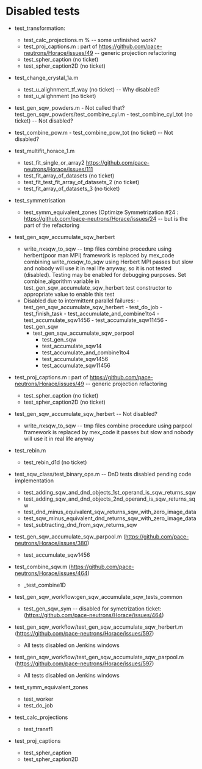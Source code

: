 # Disabled tests
- test_transformation:
    - test_calc_projections.m % -- some unfinished work?
    - test_proj_captions.m  : part of https://github.com/pace-neutrons/Horace/issues/49 --    generic projection refactoring
    - test_spher_caption (no ticket)
    - test_spher_caption2D (no ticket)

- test_change_crystal_1a.m
    - test_u_alighnment_tf_way (no ticket) -- Why disabled?
    - test_u_alighnment (no ticket)

- test_gen_sqw_powders.m - Not called that? test_gen_sqw_powders/test_combine_cyl.m
        - test_combine_cyl_tot (no ticket) -- Not disabled?

- test_combine_pow.m
        - test_combine_pow_tot (no ticket) -- Not disabled?

- test_multifit_horace_1.m
    - test_fit_single_or_array2 https://github.com/pace-neutrons/Horace/issues/111
    - test_fit_array_of_datasets (no ticket)
    - test_fit_test_fit_array_of_datasets_2 (no ticket)
    - test_fit_array_of_datasets_3 (no ticket)

- test_symmetrisation
    - test_symm_equivalent_zones (Optimize Symmetrization #24 : https://github.com/pace-neutrons/Horace/issues/24 -- but is the part of the refactoring


- test_gen_sqw_accumulate_sqw_herbert
    - write_nxsqw_to_sqw -- tmp files combine procedure using herbert(poor man MPI) framework is replaced by mex_code combining
                            write_nxsqw_to_sqw using Herbert MPI passes but slow and nobody will use it in real life anyway, so it
                            is not tested (disabled). Testing may be enabled for debugging purposes. Set combine_algorithm variable in
                            test_gen_sqw_accumulate_sqw_herbert test constructor to appropriate value to enable this test
    - Disabled due to intermittent parallel failures:
      -test_gen_sqw_accumulate_sqw_herbert
          - test_do_job
          - test_finish_task
          - test_accumulate_and_combine1to4
          - test_accumulate_sqw1456
          - test_accumulate_sqw11456
          - test_gen_sqw
      - test_gen_sqw_accumulate_sqw_parpool
          - test_gen_sqw
          - test_accumulate_sqw14
          - test_accumulate_and_combine1to4
          - test_accumulate_sqw1456
          - test_accumulate_sqw11456

- test_proj_captions.m  : part of https://github.com/pace-neutrons/Horace/issues/49 -- generic projection refactoring
    - test_spher_caption (no ticket)
    - test_spher_caption2D (no ticket)

- test_gen_sqw_accumulate_sqw_herbert -- Not disabled?
    - write_nxsqw_to_sqw -- tmp files combine procedure using parpool framework is replaced by mex_code
                            it passes but slow and nobody will use it in real life anyway

- test_rebin.m
    - test_rebin_d1d (no ticket)

- test_sqw_class/test_binary_ops.m -- DnD tests disabled pending code implementation
    - test_adding_sqw_and_dnd_objects_1st_operand_is_sqw_returns_sqw
    - test_adding_sqw_and_dnd_objects_2nd_operand_is_sqw_returns_sqw
    - test_dnd_minus_equivalent_sqw_returns_sqw_with_zero_image_data
    - test_sqw_minus_equivalent_dnd_returns_sqw_with_zero_image_data
    - test_subtracting_dnd_from_sqw_returns_sqw

- test_gen_sqw_accumulate_sqw_parpool.m (https://github.com/pace-neutrons/Horace/issues/380)
    - test_accumulate_sqw1456

- test_combine_sqw.m  (https://github.com/pace-neutrons/Horace/issues/464)
    - _test_combine1D

-  test_gen_sqw_workflow:gen_sqw_accumulate_sqw_tests_common
    - test_gen_sqw_sym  -- disabled for symetrization ticket: (https://github.com/pace-neutrons/Horace/issues/464)

- test_gen_sqw_workflow/test_gen_sqw_accumulate_sqw_herbert.m (https://github.com/pace-neutrons/Horace/issues/597)
    - All tests disabled on Jenkins windows

- test_gen_sqw_workflow/test_gen_sqw_accumulate_sqw_parpool.m (https://github.com/pace-neutrons/Horace/issues/597)
    - All tests disabled on Jenkins windows

- test_symm_equivalent_zones
  - test_worker
  - test_do_job

- test_calc_projections
  - test_transf1

- test_proj_captions
  - test_spher_caption
  - test_spher_caption2D
